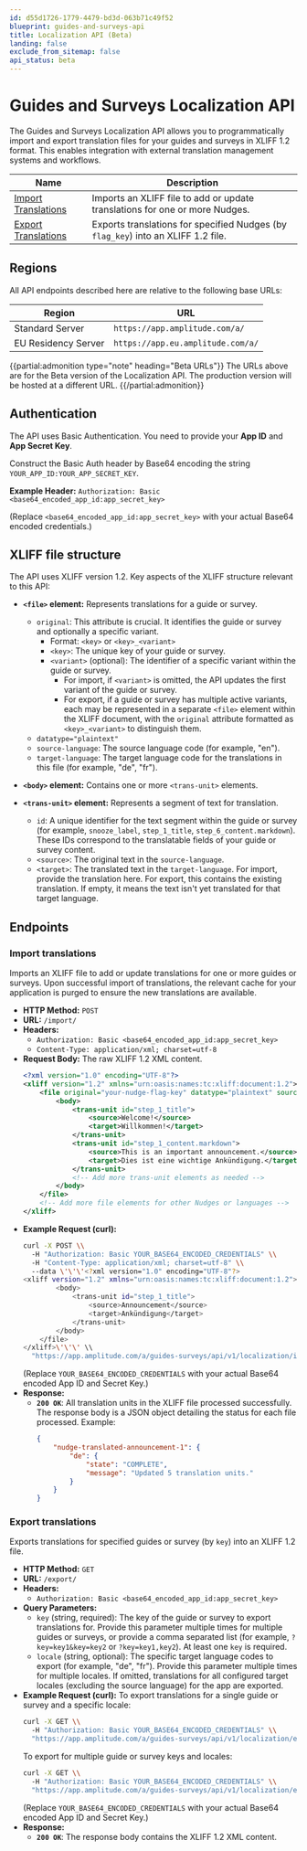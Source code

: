 ```yaml
---
id: d55d1726-1779-4479-bd3d-063b71c49f52
blueprint: guides-and-surveys-api
title: Localization API (Beta)
landing: false
exclude_from_sitemap: false
api_status: beta
---
```


# Guides and Surveys Localization API

The Guides and Surveys Localization API allows you to programmatically import and export translation files for your guides and surveys in XLIFF 1.2 format. This enables integration with external translation management systems and workflows.

| <div class="big-column">Name</div>          | Description                                                                       |
| ------------------------------------------- | --------------------------------------------------------------------------------- |
| [Import Translations](#import-translations) | Imports an XLIFF file to add or update translations for one or more Nudges.       |
| [Export Translations](#export-translations) | Exports translations for specified Nudges (by `flag_key`) into an XLIFF 1.2 file. |

## Regions
All API endpoints described here are relative to the following base URLs:

| Region              | URL                               |
| ------------------- | --------------------------------- |
| Standard Server     | `https://app.amplitude.com/a/`    |
| EU Residency Server | `https://app.eu.amplitude.com/a/` |

{{partial:admonition type="note" heading="Beta URLs"}}
The URLs above are for the Beta version of the Localization API. The production version will be hosted at a different URL.
{{/partial:admonition}}


## Authentication

The API uses Basic Authentication. You need to provide your **App ID** and **App Secret Key**.

Construct the Basic Auth header by Base64 encoding the string `YOUR_APP_ID:YOUR_APP_SECRET_KEY`.

**Example Header:**
`Authorization: Basic <base64_encoded_app_id:app_secret_key>`

(Replace `<base64_encoded_app_id:app_secret_key>` with your actual Base64 encoded credentials.)

## XLIFF file structure

The API uses XLIFF version 1.2. Key aspects of the XLIFF structure relevant to this API:

*   **`<file>` element:** Represents translations for a guide or survey.
    *   `original`: This attribute is crucial. It identifies the guide or survey and optionally a specific variant.
        *   Format: `<key>` or `<key>_<variant>`
        *   `<key>`: The unique key of your guide or survey.
        *   `<variant>` (optional): The identifier of a specific variant within the guide or survey.
            *   For import, if `<variant>` is omitted, the API updates the first variant of the guide or survey.
            *   For export, if a guide or survey has multiple active variants, each may be represented in a separate `<file>` element within the XLIFF document, with the `original` attribute formatted as `<key>_<variant>` to distinguish them.
    *   `datatype="plaintext"`
    *   `source-language`: The source language code (for example, "en").
    *   `target-language`: The target language code for the translations in this file (for example, "de", "fr").

*   **`<body>` element:** Contains one or more `<trans-unit>` elements.

*   **`<trans-unit>` element:** Represents a segment of text for translation.
    *   `id`: A unique identifier for the text segment within the guide or survey (for example, `snooze_label`, `step_1_title`, `step_6_content.markdown`). These IDs correspond to the translatable fields of your guide or survey content.
    *   `<source>`: The original text in the `source-language`.
    *   `<target>`: The translated text in the `target-language`. For import, provide the translation here. For export, this contains the existing translation. If empty, it means the text isn't yet translated for that target language.

## Endpoints

### Import translations

Imports an XLIFF file to add or update translations for one or more guides or surveys. Upon successful import of translations, the relevant cache for your application is purged to ensure the new translations are available.

*   **HTTP Method:** `POST`
*   **URL:** `/import/`
*   **Headers:**
    *   `Authorization: Basic <base64_encoded_app_id:app_secret_key>`
    *   `Content-Type: application/xml; charset=utf-8`
*   **Request Body:**
    The raw XLIFF 1.2 XML content.
    ```xml
    <?xml version="1.0" encoding="UTF-8"?>
    <xliff version="1.2" xmlns="urn:oasis:names:tc:xliff:document:1.2">
        <file original="your-nudge-flag-key" datatype="plaintext" source-language="en" target-language="de">
            <body>
                <trans-unit id="step_1_title">
                    <source>Welcome!</source>
                    <target>Willkommen!</target>
                </trans-unit>
                <trans-unit id="step_1_content.markdown">
                    <source>This is an important announcement.</source>
                    <target>Dies ist eine wichtige Ankündigung.</target>
                </trans-unit>
                <!-- Add more trans-unit elements as needed -->
            </body>
        </file>
        <!-- Add more file elements for other Nudges or languages -->
    </xliff>
    ```
*   **Example Request (curl):**
    ```bash
    curl -X POST \\
      -H "Authorization: Basic YOUR_BASE64_ENCODED_CREDENTIALS" \\
      -H "Content-Type: application/xml; charset=utf-8" \\
      --data \'\'\'<?xml version="1.0" encoding="UTF-8"?>
    <xliff version="1.2" xmlns="urn:oasis:names:tc:xliff:document:1.2"><file original="nudge-translated-announcement-1" datatype="plaintext" source-language="en" target-language="de">
            <body>
                <trans-unit id="step_1_title">
                    <source>Announcement</source>
                    <target>Ankündigung</target>
                </trans-unit>
            </body>
        </file>
    </xliff>\'\'\' \\
      "https://app.amplitude.com/a/guides-surveys/api/v1/localization/import/"
    ```
    (Replace `YOUR_BASE64_ENCODED_CREDENTIALS` with your actual Base64 encoded App ID and Secret Key.)
*   **Response:**
    *   **`200 OK`**: All translation units in the XLIFF file processed successfully. The response body is a JSON object detailing the status for each file processed.
        Example:
        ```json
        {
            "nudge-translated-announcement-1": {
                "de": {
                    "state": "COMPLETE",
                    "message": "Updated 5 translation units."
                }
            }
        }
        ```

### Export translations

Exports translations for specified guides or survey (by `key`) into an XLIFF 1.2 file.

*   **HTTP Method:** `GET`
*   **URL:** `/export/`
*   **Headers:**
    *   `Authorization: Basic <base64_encoded_app_id:app_secret_key>`
*   **Query Parameters:**
    *   `key` (string, required): The key of the guide or survey to export translations for. Provide this parameter multiple times for multiple guides or surveys, or provide a comma separated list (for example, `?key=key1&key=key2` or `?key=key1,key2`). At least one `key` is required.
    *   `locale` (string, optional): The specific target language codes to export (for example, "de", "fr"). Provide this parameter multiple times for multiple locales. If omitted, translations for all configured target locales (excluding the source language) for the app are exported.
*   **Example Request (curl):**
    To export translations for a single guide or survey and a specific locale:
    ```bash
    curl -X GET \\
      -H "Authorization: Basic YOUR_BASE64_ENCODED_CREDENTIALS" \\
      "https://app.amplitude.com/a/guides-surveys/api/v1/localization/export/?key=nudge-translated-announcement-1&locale=de"
    ```
    To export for multiple guide or survey keys and locales:
    ```bash
    curl -X GET \\
      -H "Authorization: Basic YOUR_BASE64_ENCODED_CREDENTIALS" \\
      "https://app.amplitude.com/a/guides-surveys/api/v1/localization/export/?key=key-one&key=key-two&locale=de&locale=fr"
    ```
    (Replace `YOUR_BASE64_ENCODED_CREDENTIALS` with your actual Base64 encoded App ID and Secret Key.)
*   **Response:**
    *   **`200 OK`**: The response body contains the XLIFF 1.2 XML content.

